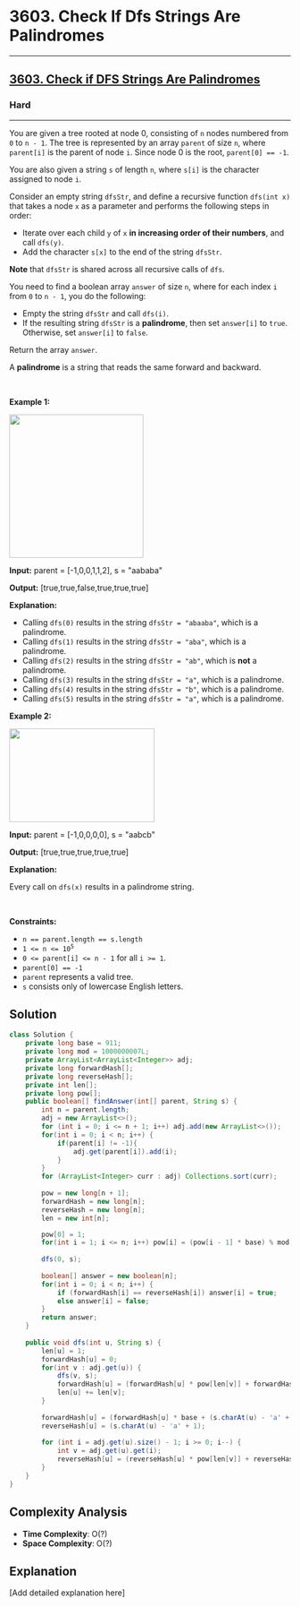 # 3603. Check If Dfs Strings Are Palindromes


---

<h2><a href="https://leetcode.com/problems/check-if-dfs-strings-are-palindromes">3603. Check if DFS Strings Are Palindromes</a></h2><h3>Hard</h3><hr><p>You are given a tree rooted at node 0, consisting of <code>n</code> nodes numbered from <code>0</code> to <code>n - 1</code>. The tree is represented by an array <code>parent</code> of size <code>n</code>, where <code>parent[i]</code> is the parent of node <code>i</code>. Since node 0 is the root, <code>parent[0] == -1</code>.</p>

<p>You are also given a string <code>s</code> of length <code>n</code>, where <code>s[i]</code> is the character assigned to node <code>i</code>.</p>

<p>Consider an empty string <code>dfsStr</code>, and define a recursive function <code>dfs(int x)</code> that takes a node <code>x</code> as a parameter and performs the following steps in order:</p>

<ul>
	<li>Iterate over each child <code>y</code> of <code>x</code> <strong>in increasing order of their numbers</strong>, and call <code>dfs(y)</code>.</li>
	<li>Add the character <code>s[x]</code> to the end of the string <code>dfsStr</code>.</li>
</ul>

<p><strong>Note</strong> that <code>dfsStr</code> is shared across all recursive calls of <code>dfs</code>.</p>

<p>You need to find a boolean array <code>answer</code> of size <code>n</code>, where for each index <code>i</code> from <code>0</code> to <code>n - 1</code>, you do the following:</p>

<ul>
	<li>Empty the string <code>dfsStr</code> and call <code>dfs(i)</code>.</li>
	<li>If the resulting string <code>dfsStr</code> is a <strong>palindrome</strong>, then set <code>answer[i]</code> to <code>true</code>. Otherwise, set <code>answer[i]</code> to <code>false</code>.</li>
</ul>

<p>Return the array <code>answer</code>.</p>

<p>A <strong>palindrome</strong> is a string that reads the same forward and backward.</p>

<p>&nbsp;</p>
<p><strong class="example">Example 1:</strong></p>
<img alt="" src="https://assets.leetcode.com/uploads/2024/09/01/tree1drawio.png" style="width: 240px; height: 256px;" />
<div class="example-block">
<p><strong>Input:</strong> <span class="example-io">parent = [-1,0,0,1,1,2], s = &quot;aababa&quot;</span></p>

<p><strong>Output:</strong> <span class="example-io">[true,true,false,true,true,true]</span></p>

<p><strong>Explanation:</strong></p>

<ul>
	<li>Calling <code>dfs(0)</code> results in the string <code>dfsStr = &quot;abaaba&quot;</code>, which is a palindrome.</li>
	<li>Calling <code>dfs(1)</code> results in the string <code>dfsStr = &quot;aba&quot;</code>, which is a palindrome.</li>
	<li>Calling <code>dfs(2)</code> results in the string <code>dfsStr = &quot;ab&quot;</code>, which is <strong>not</strong> a palindrome.</li>
	<li>Calling <code>dfs(3)</code> results in the string <code>dfsStr = &quot;a&quot;</code>, which is a palindrome.</li>
	<li>Calling <code>dfs(4)</code> results in the string <code>dfsStr = &quot;b&quot;</code>, which is a palindrome.</li>
	<li>Calling <code>dfs(5)</code> results in the string <code>dfsStr = &quot;a&quot;</code>, which is a palindrome.</li>
</ul>
</div>

<p><strong class="example">Example 2:</strong></p>
<img alt="" src="https://assets.leetcode.com/uploads/2024/09/01/tree2drawio-1.png" style="width: 260px; height: 167px;" />
<div class="example-block">
<p><strong>Input:</strong> <span class="example-io">parent = [-1,0,0,0,0], s = &quot;aabcb&quot;</span></p>

<p><strong>Output:</strong> <span class="example-io">[true,true,true,true,true]</span></p>

<p><strong>Explanation:</strong></p>

<p>Every call on <code>dfs(x)</code> results in a palindrome string.</p>
</div>

<p>&nbsp;</p>
<p><strong>Constraints:</strong></p>

<ul>
	<li><code>n == parent.length == s.length</code></li>
	<li><code>1 &lt;= n &lt;= 10<sup>5</sup></code></li>
	<li><code>0 &lt;= parent[i] &lt;= n - 1</code> for all <code>i &gt;= 1</code>.</li>
	<li><code>parent[0] == -1</code></li>
	<li><code>parent</code> represents a valid tree.</li>
	<li><code>s</code> consists only of lowercase English letters.</li>
</ul>


## Solution

```java
class Solution {
    private long base = 911;
    private long mod = 1000000007L;
    private ArrayList<ArrayList<Integer>> adj;
    private long forwardHash[];
    private long reverseHash[];
    private int len[];
    private long pow[];
    public boolean[] findAnswer(int[] parent, String s) {
        int n = parent.length;
        adj = new ArrayList<>();
        for (int i = 0; i <= n + 1; i++) adj.add(new ArrayList<>());
        for(int i = 0; i < n; i++) {
            if(parent[i] != -1){
                adj.get(parent[i]).add(i);
            }
        }
        for (ArrayList<Integer> curr : adj) Collections.sort(curr);
        
        pow = new long[n + 1];
        forwardHash = new long[n];
        reverseHash = new long[n];
        len = new int[n];

        pow[0] = 1;
        for(int i = 1; i <= n; i++) pow[i] = (pow[i - 1] * base) % mod;
        
        dfs(0, s);
        
        boolean[] answer = new boolean[n];
        for(int i = 0; i < n; i++) {
            if (forwardHash[i] == reverseHash[i]) answer[i] = true;
            else answer[i] = false;
        }
        return answer;
    }
   
    public void dfs(int u, String s) {
        len[u] = 1;
        forwardHash[u] = 0;
        for(int v : adj.get(u)) {
            dfs(v, s);
            forwardHash[u] = (forwardHash[u] * pow[len[v]] + forwardHash[v]) % mod;
            len[u] += len[v];
        }
       
        forwardHash[u] = (forwardHash[u] * base + (s.charAt(u) - 'a' + 1)) % mod;
        reverseHash[u] = (s.charAt(u) - 'a' + 1);
        
        for (int i = adj.get(u).size() - 1; i >= 0; i--) {
            int v = adj.get(u).get(i);
            reverseHash[u] = (reverseHash[u] * pow[len[v]] + reverseHash[v]) % mod;
        }
    }
}
```

## Complexity Analysis

- **Time Complexity**: O(?)
- **Space Complexity**: O(?)

## Explanation

[Add detailed explanation here]

